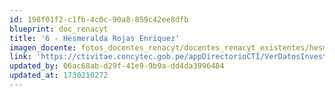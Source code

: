 ```yaml
---
id: 198f01f2-c1fb-4c0c-90a8-859c42ee8dfb
blueprint: doc_renacyt
title: '6 - Hesmeralda Rojas Enriquez'
imagen_docente: fotos_docentes_renacyt/docentes_renacyt_existentes/hesmeralda_rojas_enriquez.png
link: 'https://ctivitae.concytec.gob.pe/appDirectorioCTI/VerDatosInvestigador.do?id_investigador=36648'
updated_by: 06ac68ab-d29f-41e9-9b9a-dd4da3996484
updated_at: 1730210272
---
```

